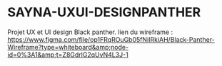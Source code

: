 # SAYNA-UXUI-DESIGNPANTHER
Projet UX et UI design Black panther. lien du wireframe : https://www.figma.com/file/op1FRqROuGb05fNiIRkiAH/Black-Panther-Wireframe?type=whiteboard&amp;node-id=0%3A1&amp;t=Z8GdrlG2qUvN4L3J-1
